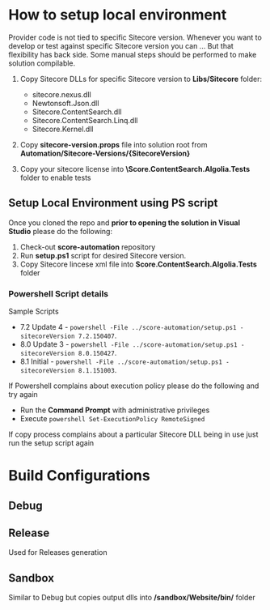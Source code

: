 # How to setup local environment

Provider code is not tied to specific Sitecore version. Whenever you want to develop or test against specific Sitecore version you can ... But that flexibility has back side. Some manual steps should be performed to make solution compilable.

1. Copy Sitecore DLLs for specific Sitecore version to **Libs/Sitecore** folder:
    * sitecore.nexus.dll
    * Newtonsoft.Json.dll
    * Sitecore.ContentSearch.dll
    * Sitecore.ContentSearch.Linq.dll
    * Sitecore.Kernel.dll

2. Copy **sitecore-version.props** file into solution root from **Automation/Sitecore-Versions/{SitecoreVersion}** 
3. Copy your sitecore license into **\Score.ContentSearch.Algolia.Tests** folder to enable tests

## Setup Local Environment using PS script

Once you cloned the repo and **prior to opening the solution in Visual Studio** please do the following:

1. Check-out **score-automation** repository
2. Run **setup.ps1** script for desired Sitecore version. 
3. Copy Sitecore lincese xml file into **Score.ContentSearch.Algolia.Tests** folder

### Powershell Script details

Sample Scripts

* 7.2 Update 4 -  `powershell -File ../score-automation/setup.ps1 -sitecoreVersion 7.2.150407`.
* 8.0 Update 3 -  `powershell -File ../score-automation/setup.ps1 -sitecoreVersion 8.0.150427`.
* 8.1 Initial  -  `powershell -File ../score-automation/setup.ps1 -sitecoreVersion 8.1.151003`. 

If Powershell complains about execution policy please do the following and try again

* Run the **Command Prompt** with administrative privileges
* Execute `powershell Set-ExecutionPolicy RemoteSigned`

If copy process complains about a particular Sitecore DLL being in use just run the setup script again

# Build Configurations

## Debug

## Release

Used for Releases generation

## Sandbox

Similar to Debug but copies output dlls into **/sandbox/Website/bin/** folder

